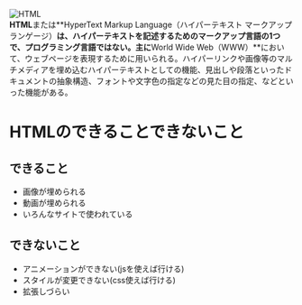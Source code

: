 <img src="https://encrypted-tbn0.gstatic.com/images?q=tbn:ANd9GcQV2YmYHgcKgbSP93DCP5gm2aE_E97MCbvclJG4BKF3hQ&s" alt="HTML" title="HTML"><br>
**HTML**または**HyperText Markup Language（ハイパーテキスト マークアップ ランゲージ）**は、ハイパーテキストを記述するためのマークアップ言語の1つで、**プログラミング言語ではない**。主に**World Wide Web（WWW）**において、ウェブページを表現するために用いられる。ハイパーリンクや画像等のマルチメディアを埋め込むハイパーテキストとしての機能、見出しや段落といったドキュメントの抽象構造、フォントや文字色の指定などの見た目の指定、などといった機能がある。
# HTMLのできることできないこと
## できること
* 画像が埋められる
* 動画が埋められる
* いろんなサイトで使われている
  
## できないこと
* アニメーションができない(jsを使えば行ける)
* スタイルが変更できない(css使えば行ける)
* 拡張しづらい
